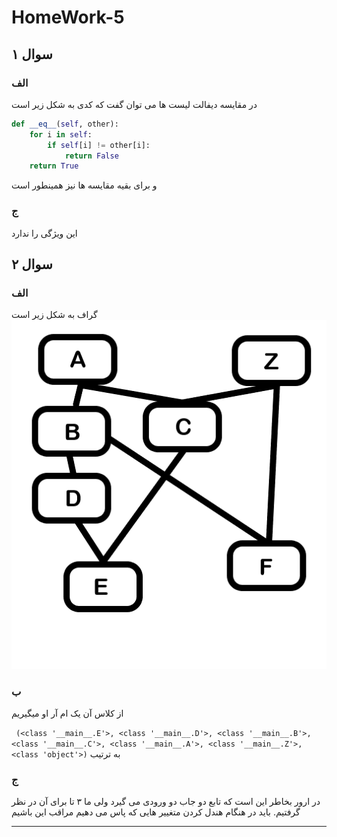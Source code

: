 # HomeWork-5

## سوال ۱
### الف
در مقایسه دیفالت لیست ها می توان گفت که کدی به شکل زیر است
``` python
def __eq__(self, other):
    for i in self:
        if self[i] != other[i]:
            return False
    return True
```
و برای بقیه مقایسه ها نیز همینطور است

### ج
این ویژگی را ندارد


## سوال ۲
### الف
گراف به شکل زیر است
![graph](./graph.png)
### ب
از کلاس آن یک ام آر او میگیریم

‍‍‍``` (<class '__main__.E'>, <class '__main__.D'>, <class '__main__.B'>, <class '__main__.C'>, <class '__main__.A'>, <class '__main__.Z'>, <class 'object'>)```
به ترتیب

### ج
در ارور بخاطر این است که تابع دو جاب دو ورودی می گیرد ولی ما ۳ تا برای آن در نظر گرفتیم. باید در هنگام هندل کردن متغییر هایی که پاس می دهیم مراقب این باشیم

---